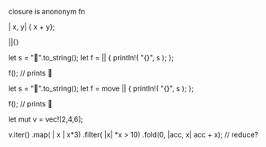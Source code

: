 closure is anononym fn 

| x, y| { x + y};

||{}

let s = "🐙".to_string();
let f = || {
  println!( "{}", s );
};


f(); // prints 🐙


let s = "🐙".to_string();
let f = move || {
  println!( "{}", s );
};


f(); // prints 🐙


let mut v = vec![2,4,6];

v.iter()
  .map( | x | x*3)
  .filter( |x| *x > 10)
  .fold(0, |acc, x| acc + x); // reduce?